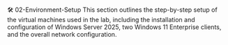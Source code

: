 🛠️ 02-Environment-Setup
This section outlines the step-by-step setup of the virtual machines used in the lab, including the installation and configuration of Windows Server 2025, two Windows 11 Enterprise clients, and the overall network configuration.
